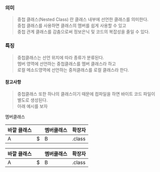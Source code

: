 ### 의미
> 중첩 클래스(Nested Class) 란 클래스 내부에 선언한 클래스를 의미한다.  
> 중첩 클래스를 사용하면 클래스의 멤버를 쉽게 사용할 수 있고  
> 중첩 관계 클래스를 감춤으로써 정보은닉 및 코드의 복잡성을 줄일 수 있다.

### 특징
> 중첩클래스는 선언 위치에 따라 종류가 분류된다.  
> 멤버 영역에 선언하는 중첩클래스를 멤버 클래스라 하고  
> 로컬 메소드영역에 선언하는 중처클래스를 로컬 클래스라 한다.

#### 참고사항
> 중첩클래스 또한 하나의 클래스이기 때문에 컴파일을 하면 바이트 코드 파일이 별도로 생성된다.  
> 아래 예시를 보자

멤버클래스

| 바깥 클래스 |  | 멤버클래스 | 확장자 |
| ---- | ---- | ---- | ---- |
| A | $ | B | .class |

| 바깥 클래스 |  | 멤버클래스 | 확장자 |
| ---- | ---- | ---- | ---- |
| A | $ | B | .class |
